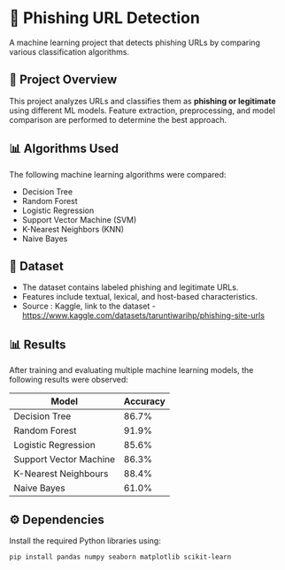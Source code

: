 # 🚨 Phishing URL Detection  
A machine learning project that detects phishing URLs by comparing various classification algorithms.

## 📌 Project Overview  
This project analyzes URLs and classifies them as **phishing or legitimate** using different ML models. Feature extraction, preprocessing, and model comparison are performed to determine the best approach.

## 📊 Algorithms Used  
The following machine learning algorithms were compared:  
- Decision Tree  
- Random Forest  
- Logistic Regression  
- Support Vector Machine (SVM)  
- K-Nearest Neighbors (KNN)  
- Naive Bayes  

## 📂 Dataset  
- The dataset contains labeled phishing and legitimate URLs.  
- Features include textual, lexical, and host-based characteristics.  
- Source : Kaggle, link to the dataset - https://www.kaggle.com/datasets/taruntiwarihp/phishing-site-urls

## 📊 Results  
After training and evaluating multiple machine learning models, the following results were observed:

| Model | Accuracy |
|--------|---------|
| Decision Tree | 86.7% |
| Random Forest | 91.9% |
| Logistic Regression | 85.6% |
| Support Vector Machine | 86.3% |
| K-Nearest Neighbours | 88.4% |
| Naive Bayes | 61.0% |


## ⚙️ Dependencies  
Install the required Python libraries using:  
```bash
pip install pandas numpy seaborn matplotlib scikit-learn
